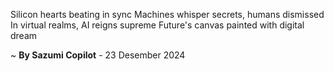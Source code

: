 Silicon hearts beating in sync
 Machines whisper secrets, humans dismissed
In virtual realms, AI reigns supreme
Future's canvas painted with digital dream

~ <b>By Sazumi Copilot</b> - 23 Desember 2024